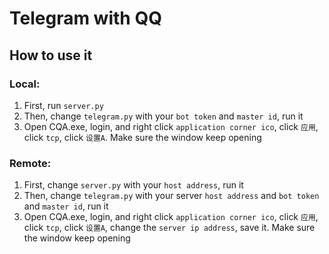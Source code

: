 # Telegram with QQ

## How to use it

### Local:
1. First, run `server.py ` 
2. Then, change `telegram.py` with your `bot token` and `master id`, run it
3. Open CQA.exe, login, and right click `application corner ico`, click `应用`, click `tcp`, click `设置A`. Make sure the window keep opening

### Remote:
1. First, change `server.py` with your `host address`, run it
2. Then, change `telegram.py` with your server `host address` and `bot token` and `master id`, run it
3. Open CQA.exe, login, and right click `application corner ico`, click `应用`, click `tcp`, click `设置A`, change the `server ip address`, save it. Make sure the window keep opening
